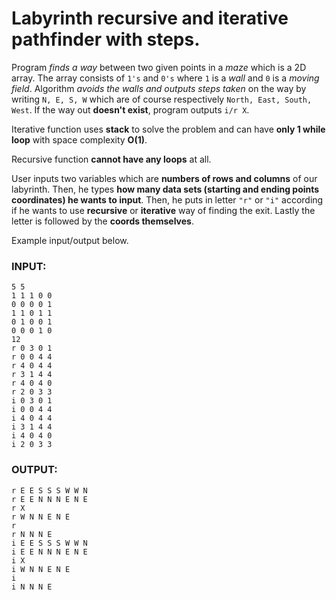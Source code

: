# Labyrinth recursive and iterative pathfinder with steps.

Program *finds a way* between two given points in a _maze_ which is a 2D array. The array consists of `1's` and `0's` where `1` is a *wall* and
`0` is a *moving field*. Algorithm *avoids the walls and outputs steps taken* on the way by writing `N, E, S, W` which are of course respectively
`North, East, South, West`. If the way out **doesn't exist**, program outputs `i/r X`.

Iterative function uses **stack** to solve the problem and can have **only 1 while loop** with space complexity **O(1)**.

Recursive function **cannot have any loops** at all.

User inputs two variables which are **numbers of rows and columns** of our labyrinth. Then, he types **how many data sets (starting and ending
points coordinates) he wants to input**. Then, he puts in letter `"r"` or `"i"` according if he wants to use **recursive** or **iterative** way 
of finding the exit. Lastly the letter is followed by the **coords themselves**.

Example input/output below.

### INPUT:
```
5 5
1 1 1 0 0
0 0 0 0 1
1 1 0 1 1
0 1 0 0 1
0 0 0 1 0
12
r 0 3 0 1
r 0 0 4 4
r 4 0 4 4
r 3 1 4 4
r 4 0 4 0
r 2 0 3 3
i 0 3 0 1
i 0 0 4 4
i 4 0 4 4
i 3 1 4 4
i 4 0 4 0
i 2 0 3 3
```
### OUTPUT:
```
r E E S S S W W N
r E E N N N E N E
r X
r W N N E N E
r
r N N N E
i E E S S S W W N
i E E N N N E N E
i X
i W N N E N E
i
i N N N E
```
